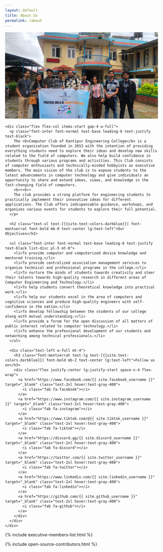 ```yaml
---
layout: default
title: About Us
permalink: /about
---
```


<div class="container py-10 px-2 mx-auto items-center">

  <div class="grid grid-cols-1 lg:grid-cols-2 gap-4 md:gap-8">
    <div class="w-full h-full rounded-3xl overflow-hidden">
      <img loading="lazy" src="/assets/images/banner/1.png" alt="event-photo" class="w-full h-full object-cover">
    </div>

    <div class="flex flex-col items-start gap-4 w-full">
      <p class="font-inter font-normal text-base leading-6 text-justify text-black">
        The <b>Computer Club of Kantipur Engineering College</b> is a student organization founded in 2013 with the intention of providing everything students need to explore their ideas and develop new skills related to the field of computers. We also help build confidence in students through various programs and activities. This Club consists of computer enthusiasts and technically-minded hobbyists as executive members. The main vision of the club is to expose students to the latest advancements in computer technology and give individuals an opportunity to share and extend ideas, views, and knowledge in the fast-changing field of computers.
        <br><br>
        The club provides a strong platform for engineering students to practically implement their innovative ideas for different applications. The Club offers indispensable guidance, workshops, and organizes various events for students to explore their full potential.
      </p>

      <h2 class="text-xl text-[{{site.text-colors.darkblue}}] font-montserrat font-bold mb-0 text-center lg:text-left">Our Objectives</h2>

      <ul class="font-inter font-normal text-base leading-6 text-justify text-black list-disc pl-5 mt-0">
        <li>To provide computer and computerized device knowledge and mentored training.</li>
        <li>To provide centralized association management services to organize technical and professional programs in the college.</li>
        <li>To nurture the minds of students towards creativity and steer their talents towards high-quality research in different areas of Computer Engineering and Technology.</li>
        <li>To help students convert theoretical knowledge into practical work.</li>
        <li>To help our students excel in the area of computers and cognitive sciences and produce high-quality engineers with self-confidence in the nation.</li>
        <li>To develop fellowship between the students of our college along with mutual understanding.</li>
        <li>To provide a forum for the open discussion of all matters of public interest related to computer technology.</li>
        <li>To enhance the professional development of our students and networking among technical professionals.</li>
      </ul>

      <div class="text-left w-full mt-4">
        <h3 class="font-montserrat text-lg text-[{{site.text-colors.darkblue}}] font-bold mb-2 text-center lg:text-left">Follow us on</h3>
        <div class="flex justify-center lg:justify-start space-x-4 flex-wrap">
          <a href="https://www.facebook.com/{{ site.facebook_username }}" target="_blank" class="text-2xl hover:text-gray-400">
            <i class="fab fa-facebook"></i>
          </a>
          <a href="https://www.instagram.com/{{ site.instagram_username }}" target="_blank" class="text-2xl hover:text-gray-400">
            <i class="fab fa-instagram"></i>
          </a>
          <a href="https://www.tiktok.com/@{{ site.tiktok_username }}" target="_blank" class="text-2xl hover:text-gray-400">
            <i class="fab fa-tiktok"></i>
          </a>
          <a href="https://discord.gg/{{ site.discord_username }}" target="_blank" class="text-2xl hover:text-gray-400">
            <i class="fab fa-discord"></i>
          </a>
          <a href="https://twitter.com/{{ site.twitter_username }}" target="_blank" class="text-2xl hover:text-gray-400">
            <i class="fab fa-twitter"></i>
          </a>
          <a href="https://www.linkedin.com/{{ site.linkedin_username }}" target="_blank" class="text-2xl hover:text-gray-400">
            <i class="fab fa-linkedin"></i>
          </a>
          <a href="https://github.com/{{ site.github_username }}" target="_blank" class="text-2xl hover:text-gray-400">
            <i class="fab fa-github"></i>
          </a>
        </div>
      </div>
    </div>
  </div>
</div>

{% include executive-members-list.html %}

{% include open-source-contributors.html %}

<br><br><br>
